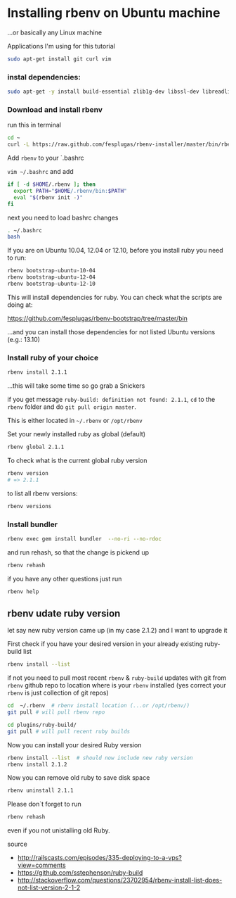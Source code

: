 # Installing rbenv on Ubuntu machine

...or basically any Linux machine

Applications I'm using for this tutorial

```bash
sudo apt-get install git curl vim
```

### instal dependencies:

```bash
sudo apt-get -y install build-essential zlib1g-dev libssl-dev libreadline-gplv2-dev
```

### Download and install rbenv 

run this in terminal

```bash
cd ~
curl -L https://raw.github.com/fesplugas/rbenv-installer/master/bin/rbenv-installer | bash
```

Add `rbenv` to your `.bashrc

`vim ~/.bashrc` and add

```bash
if [ -d $HOME/.rbenv ]; then
  export PATH="$HOME/.rbenv/bin:$PATH"
  eval "$(rbenv init -)"
fi
```

next you need to load bashrc changes

```bash
. ~/.bashrc 
bash
```

If you are on Ubuntu 10.04, 12.04 or 12.10, before you install ruby
you need to run:

```bash
rbenv bootstrap-ubuntu-10-04
rbenv bootstrap-ubuntu-12-04
rbenv bootstrap-ubuntu-12-10
```

This will install dependencies for ruby. You can check what the scripts are doing at:

https://github.com/fesplugas/rbenv-bootstrap/tree/master/bin

...and you can install those dependencies for not listed Ubuntu versions (e.g.: 13.10)

### Install ruby of your choice

```bash
rbenv install 2.1.1
```

...this will take some time so go grab a Snickers

if you get message  `ruby-build: definition not found: 2.1.1`, `cd` to 
the `rbenv` folder and do `git pull origin master`.

This is either located in `~/.rbenv` or `/opt/rbenv`

Set your newly installed ruby as global (default)

```bash
rbenv global 2.1.1
```

To check what is the current global ruby version

```bash
rbenv version
# => 2.1.1
```

to list all rbenv versions:

```bash
rbenv versions
```

### Install bundler

```bash
rbenv exec gem install bundler  --no-ri --no-rdoc
```

and run rehash, so that the change is pickend up

```bash
rbenv rehash
```

if you have any other questions just run 

```bash
rbenv help
```

## rbenv udate ruby version

let say new ruby version came up (in my case 2.1.2) and I want to upgrade it 

First check if you have your desired version in your already existing ruby-build list

```bash
rbenv install --list
```

if not you need to pull most recent `rbenv` & `ruby-build` updates with git from `rbenv` github repo to
location where is your `rbenv` installed (yes correct your `rbenv` is just collection of git repos)

```bash
cd  ~/.rbenv  # rbenv install location (...or /opt/rbenv/)
git pull # will pull rbenv repo

cd plugins/ruby-build/
git pull # will pull recent ruby builds
```

Now you can install your desired Ruby version

```bash
rbenv install --list  # should now include new ruby version
rbenv install 2.1.2
```

Now you can remove old ruby to save disk space

```bash
rbenv uninstall 2.1.1
```

Please don`t forget to run 

```bash
rbenv rehash
```

even if you not unistalling old Ruby.

source

* http://railscasts.com/episodes/335-deploying-to-a-vps?view=comments
* https://github.com/sstephenson/ruby-build
* http://stackoverflow.com/questions/23702954/rbenv-install-list-does-not-list-version-2-1-2

